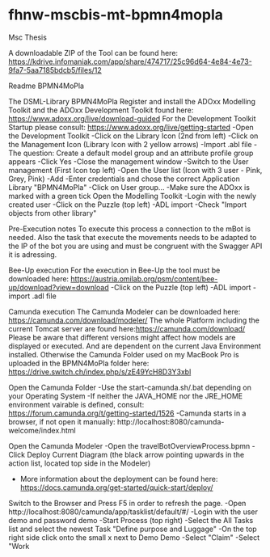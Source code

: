 # fhnw-mscbis-mt-bpmn4mopla
Msc Thesis

A downloadable ZIP of the Tool can be found here: https://kdrive.infomaniak.com/app/share/474717/25c96d64-4e84-4e73-9fa7-5aa7185bdcb5/files/12

Readme BPMN4MoPla

The DSML-Library BPMN4MoPla
Register and install the ADOxx Modelling Toolkit and the ADOxx Development Toolkit found here: https://www.adoxx.org/live/download-guided
For the Development Toolkit Startup please consult: https://www.adoxx.org/live/getting-started
 -Open the Development Toolkit
 -Click on the Library Icon (2nd from left)
 -Click on the Management Icon (Library Icon with 2 yellow arrows)
 -Import .abl file
 -The question: Create a default model group and an attribute profile group appears
 -Click Yes
 -Close the management window
 -Switch to the User management (First Icon top left)
 -Open the User list (Icon with 3 user - Pink, Grey, Pink)
 -Add
 -Enter credentials and chose the correct Application Library "BPMN4MoPla"
 -Click on User group...
 -Make sure the ADOxx is marked with a green tick
Open the Modelling Toolkit
 -Login with the newly created user
 -Click on the Puzzle (top left)
 -ADL import
 -Check "Import objects from other library"

Pre-Execution notes
To execute this process a connection to the mBot is needed. Also the task that execute the movements needs to be adapted to the IP of the bot you are using
and must be congruent with the Swagger API it is adressing.

Bee-Up execution
For the execution in Bee-Up the tool must be downloaded here: https://austria.omilab.org/psm/content/bee-up/download?view=download
 -Click on the Puzzle (top left)
 -ADL import
 -import .adl file

Camunda execution
The Camunda Modeler can be downloaded here: https://camunda.com/download/modeler/
The whole Platform including the current Tomcat server are found here:https://camunda.com/download/
Please be aware that different versions might affect how models are displayed or executed. And are dependent on the current Java Environment installed.
Otherwise the Camunda Folder used on my MacBook Pro is uploaded in the BPMN4MoPla folder here:  https://drive.switch.ch/index.php/s/zE49YcH8D3Y3xbl

Open the Camunda Folder
 -Use the start-camunda.sh/.bat depending on your Operating System
 -If neither the JAVA_HOME nor the JRE_HOME environment vairable is defined, consult: https://forum.camunda.org/t/getting-started/1526
 -Camunda starts in a browser, if not open it manually: http://localhost:8080/camunda-welcome/index.html

Open the Camunda Modeler
 -Open the travelBotOverviewProcess.bpmn
 -Click Deploy Current Diagram (the black arrow pointing upwards in the action list, located top side in the Modeler)
   - More information about the deployment can be found here: https://docs.camunda.org/get-started/quick-start/deploy/

Switch to the Browser and Press F5 in order to refresh the page.
 -Open http://localhost:8080/camunda/app/tasklist/default/#/
 -Login with the user demo and password demo
 -Start Process (top right)
 -Select the All Tasks list and select the newest Task "Define purpose and Luggage"
 -On the top right side click onto the small x next to Demo Demo
 -Select "Claim"
 -Select "Work 
